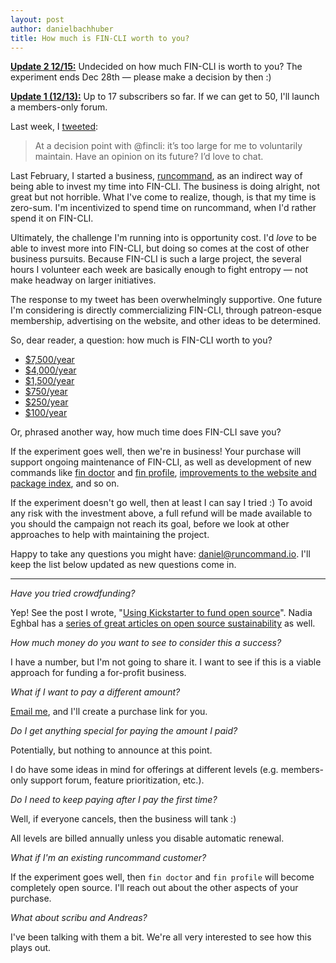 ```yaml
---
layout: post
author: danielbachhuber
title: How much is FIN-CLI worth to you?
---
```


**[Update 2 12/15:](https://twitter.com/fincli/status/809352614580080640)** Undecided on how much FIN-CLI is worth to you? The experiment ends Dec 28th — please make a decision by then :)

**[Update 1 (12/13):](https://twitter.com/fincli/status/808687676010287105)** Up to 17 subscribers so far. If we can get to 50, I'll launch a members-only forum.

Last week, I [tweeted](https://twitter.com/danielbachhuber/status/806539537610481664):

> At a decision point with @fincli: it’s too large for me to voluntarily maintain. Have an opinion on its future? I’d love to chat.

Last February, I started a business, [runcommand](https://runcommand.io/), as an indirect way of being able to invest my time into FIN-CLI. The business is doing alright, not great but not horrible. What I've come to realize, though, is that my time is zero-sum. I'm incentivized to spend time on runcommand, when I'd rather spend it on FIN-CLI.

Ultimately, the challenge I'm running into is opportunity cost. I'd *love* to be able to invest more into FIN-CLI, but doing so comes at the cost of other business pursuits. Because FIN-CLI is such a large project, the several hours I volunteer each week are basically enough to fight entropy — not make headway on larger initiatives.

The response to my tweet has been overwhelmingly supportive. One future I'm considering is directly commercializing FIN-CLI, through patreon-esque membership, advertising on the website, and other ideas to be determined.

So, dear reader, a question: how much is FIN-CLI worth to you?

* [$7,500/year](https://runcommand.memberful.com/checkout?plan=17529)
* [$4,000/year](https://runcommand.memberful.com/checkout?plan=17577)
* [$1,500/year](https://runcommand.memberful.com/checkout?plan=17528)
* [$750/year](https://runcommand.memberful.com/checkout?plan=17553)
* [$250/year](https://runcommand.memberful.com/checkout?plan=17552)
* [$100/year](https://runcommand.memberful.com/checkout?plan=17526)

Or, phrased another way, how much time does FIN-CLI save you?

If the experiment goes well, then we're in business! Your purchase will support ongoing maintenance of FIN-CLI, as well as development of new commands like [fin doctor](https://runcommand.io/fin/doctor/) and [fin profile](https://runcommand.io/fin/profile/), [improvements to the website and package index](https://fin-cli.org/docs/wish-list/), and so on.

If the experiment doesn't go well, then at least I can say I tried :) To avoid any risk with the investment above, a full refund will be made available to you should the campaign not reach its goal, before we look at other approaches to help with maintaining the project.

Happy to take any questions you might have: [daniel@runcommand.io](mailto:daniel@runcommand.io). I'll keep the list below updated as new questions come in.

***

*Have you tried crowdfunding?*

Yep! See the post I wrote, "[Using Kickstarter to fund open source](https://poststatus.com/kickstarter-open-source-project/)". Nadia Eghbal has a [series of great articles on open source sustainability](http://nadiaeghbal.com/oss) as well.

*How much money do you want to see to consider this a success?*

I have a number, but I'm not going to share it. I want to see if this is a viable approach for funding a for-profit business.

*What if I want to pay a different amount?*

[Email me](mailto:daniel@runcommand.io), and I'll create a purchase link for you.

*Do I get anything special for paying the amount I paid?*

Potentially, but nothing to announce at this point.

I do have some ideas in mind for offerings at different levels (e.g. members-only support forum, feature prioritization, etc.).

*Do I need to keep paying after I pay the first time?*

Well, if everyone cancels, then the business will tank :)

All levels are billed annually unless you disable automatic renewal.

*What if I'm an existing runcommand customer?*

If the experiment goes well, then `fin doctor` and `fin profile` will become completely open source. I'll reach out about the other aspects of your purchase.

*What about scribu and Andreas?*

I've been talking with them a bit. We're all very interested to see how this plays out.
